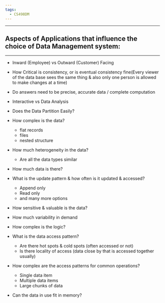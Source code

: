 ```yaml
---
tags:
  - CS498DM
---
```

---
## Aspects of Applications that influence the choice of Data Management system:
---
- Inward (Employee) vs Outward (Customer) Facing
- How Critical is consistency, or is eventual consistency fine(Every viewer of the data base sees the same thing & also only one person is allowed to make changes at a time)
- Do answers need to be precise, accurate data / complete computation
- Interactive vs Data Analysis
- Does the Data Partition Easily? 

- How complex is the data?
	- flat records
	- files
	- nested structure
- How much heterogeneity in the data?
	- Are all the data types similar
- How much data is there?
- What is the update pattern & how often is it updated & accessed?
	- Append only
	- Read only
	- and many more options
- How sensitive & valuable is the data?
- How much variability in demand 

- How complex is the logic?
- What is the data access pattern?
	- Are there hot spots & cold spots (often accessed or not)
	- Is there locality of access (data close by that is accessed together usually)
- How complex are the access patterns for common operations?
	- Single data item
	- Multiple data items
	- Large chunks of data
- Can the data in use fit in memory?
